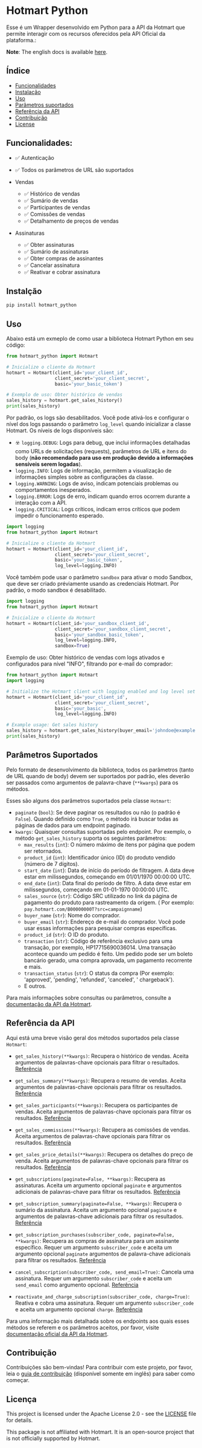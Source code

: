 # Hotmart Python

Esse é um Wrapper desenvolvido em Python para a API da Hotmart que permite interagir com os recursos oferecidos pela API
Oficial da plataforma.:

**Note**: The english docs is available [here](README.md).

## Índice

- [Funcionalidades](#funcionalidades)
- [Instalação](#instalção)
- [Uso](#uso)
- [Parâmetros suportados](#parâmetros-suportados)
- [Referência da API](#referência-da-api)
- [Contribuição](#contribuição)
- [License](#license)

## Funcionalidades:

- ✅ Autenticação
- ✅ Todos os parâmetros de URL são suportados
- Vendas
    - ✅ Histórico de vendas
    - ✅ Sumário de vendas
    - ✅ Participantes de vendas
    - ✅ Comissões de vendas
    - ✅ Detalhamento de preços de vendas

- Assinaturas
    - ✅ Obter assinaturas
    - ✅ Sumário de assinaturas
    - ✅ Obter compras de assinantes
    - ✅ Cancelar assinatura
    - ✅ Reativar e cobrar assinatura

## Instalção

```bash
pip install hotmart_python
```

## Uso

Abaixo está um exmeplo de como usar a biblioteca Hotmart Python em seu código:

```python
from hotmart_python import Hotmart

# Inicialize o cliente da Hotmart
hotmart = Hotmart(client_id='your_client_id',
                  client_secret='your_client_secret',
                  basic='your_basic_token')

# Exemplo de uso: Obter histórico de vendas
sales_history = hotmart.get_sales_history()
print(sales_history)
```

Por padrão, os logs são desabilitados. Você pode ativá-los e configurar o nível dos logs passando o
parâmetro `log_level` quando inicializar a classe Hotmart. Os níveis de logs disponíveis são:

- ️️☣️ `logging.DEBUG`: Logs para debug, que inclui informações detalhadas como URLs de solicitações (requests),
  parâmetros de URL e itens do body (**não recomendado para uso em produção devido a informações sensíveis serem
  logadas**).
- `logging.INFO`: Logs de informação, permitem a visualização de informações simples sobre as configurações da classe.
- `logging.WARNING`: Logs de aviso, indicam potenciais problemas ou comportamentos inesperados.
- `logging.ERROR`: Logs de erro, indicam quando erros ocorrem durante a interação com a API.
- `logging.CRITICAL`: Logs críticos, indicam erros críticos que podem impedir o funcionamento esperado.

```python
import logging
from hotmart_python import Hotmart

# Inicialize o cliente da Hotmart
hotmart = Hotmart(client_id='your_client_id',
                  client_secret='your_client_secret',
                  basic='your_basic_token',
                  log_level=logging.INFO)
```

Você também pode usar o parâmetro `sandbox` para ativar o modo Sandbox, que deve ser criado préviamente usando as
credenciais Hotmart. Por padrão, o modo sandbox é desabilitado.

```python
import logging
from hotmart_python import Hotmart

# Inicialize o cliente da Hotmart
hotmart = Hotmart(client_id='your_sandbox_client_id',
                  client_secret='your_sandbox_client_secret',
                  basic='your_sandbox_basic_token',
                  log_level=logging.INFO,
                  sandbox=True)
```

Exemplo de uso: Obter histórico de vendas com logs ativados e configurados para nível "INFO", filtrando por e-mail do
comprador:

```python
from hotmart_python import Hotmart
import logging

# Initialize the Hotmart client with logging enabled and log level set to DEBUG
hotmart = Hotmart(client_id='your_client_id',
                  client_secret='your_client_secret',
                  basic='your_basic',
                  log_level=logging.INFO)

# Example usage: Get sales history
sales_history = hotmart.get_sales_history(buyer_email='johndoe@example.com')
print(sales_history)
```

## Parâmetros Suportados

Pelo formato de desenvolvimento da biblioteca, todos os parâmetros (tanto de URL quando de body) devem ser suportados
por padrão, eles deverão ser passados como argumentos de palavra-chave (`**kwargs`) para os métodos.

Esses são alguns dos parâmetros suportados pela classe `Hotmart`:

- `paginate` (`bool`): Se deve paginar os resultados ou não (o padrão é `False`). Quando definido como `True`, o método
  irá buscar todas as páginas de dados para um endpoint paginado.
- `kwargs`: Quaisquer consultas suportadas pelo endpoint. Por exemplo, o método `get_sales_history` suporta os seguintes
  parâmetros:
    - `max_results` (`int`): O número máximo de itens por página que podem ser retornados.
    - `product_id` (`int`): Identificador único (ID) do produto vendido (número de 7 dígitos).
    - `start_date` (`int`): Data de início do período de filtragem. A data deve estar em milissegundos, começando em
      01/01/1970 00:00:00 UTC.
    - `end_date` (`int`): Data final do período de filtro. A data deve estar em milissegundos, começando em 01-01-1970
      00:00:00 UTC.
    - `sales_source` (`str`): Código SRC utilizado no link da página de pagamento do produto para rastreamento da
      origem. (
      Por exemplo: `pay.hotmart.com/B00000000T?src=campaignname`)
    - `buyer_name` (`str`): Nome do comprador.
    - `buyer_email` (`str`): Endereço de e-mail do comprador. Você pode usar essas informações para pesquisar compras
      específicas.
    - `product_id` (`str`): O ID do produto.
    - `transaction` (`str`): Código de referência exclusivo para uma transação, por exemplo, HP17715690036014. Uma
      transação acontece quando um pedido é feito. Um pedido pode ser um boleto bancário gerado, uma compra aprovada, um
      pagamento recorrente e mais.
    - `transaction_status` (`str`): O status da compra (Por exemplo: 'approved', 'pending', 'refunded', 'canceled', '
      chargeback').
    - E outros.

Para mais informações sobre consultas ou parâmetros, consulte
a [documentação da API da Hotmart](https://developers.hotmart.com/docs/en/).

## Referência da API

Aqui está uma breve visão geral dos métodos suportados pela classe `Hotmart`:

- `get_sales_history(**kwargs)`: Recupera o histórico de vendas. Aceita argumentos de palavras-chave opcionais para
  filtrar o resultados. [Referência](https://developers.hotmart.com/docs/pt-BR/v1/sales/sales-history/)

- `get_sales_summary(**kwargs)`: Recupera o resumo de vendas. Aceita argumentos de palavras-chave opcionais para filtrar
  os resultados. [Referência](https://developers.hotmart.com/docs/pt-BR/v1/sales/sales-summary/)

- `get_sales_participants(**kwargs)`: Recupera os participantes de vendas. Aceita argumentos de palavras-chave opcionais
  para filtrar os resultados. [Referência](https://developers.hotmart.com/docs/pt-BR/v1/sales/sales-users/)

- `get_sales_commissions(**kwargs)`: Recupera as comissões de vendas. Aceita argumentos de palavras-chave opcionais para
  filtrar os resultados. [Referência](https://developers.hotmart.com/docs/pt-BR/v1/sales/sales-commissions/)

- `get_sales_price_details(**kwargs)`: Recupera os detalhes do preço de venda. Aceita argumentos de palavras-chave
  opcionais para filtrar os
  resultados. [Referência](https://developers.hotmart.com/docs/pt-BR/v1/sales/sales-price-details/)

- `get_subscriptions(paginate=False, **kwargs)`: Recupera as assinaturas. Aceita um argumento opcional `paginate` e
  argumentos adicionais de palavras-chave para filtrar os
  resultados. [Referência](https://developers.hotmart.com/docs/pt-BR/v1/subscription/get-subscribers/)

- `get_subscription_summary(paginate=False, **kwargs)`: Recupera o sumário da assinatura. Aceita um argumento
  opcional `paginate` e argumentos de palavras-chave adicionais para filtrar os
  resultados. [Referência](https://developers.hotmart.com/docs/pt-BR/v1/subscription/get-subscription-summary/)

- `get_subscription_purchases(subscriber_code, paginate=False, **kwargs)`: Recupera as compras de assinatura para um
  assinante específico. Requer um argumento `subscriber_code` e aceita um argumento opcional `paginate` argumentos de
  palavra-chave adicionais para filtrar os
  resultados. [Referência](https://developers.hotmart.com/docs/pt-BR/v1/subscription/get-subscription-purchases/)

- `cancel_subscription(subscriber_code, send_email=True)`: Cancela uma assinatura. Requer um argumento `subscriber_code`
  e aceita um `send_email` como argumento
  opcional. [Referência](https://developers.hotmart.com/docs/pt-BR/v1/subscription/cancel-subscriptions/)

- `reactivate_and_charge_subscription(subscriber_code, charge=True)`: Reativa e cobra uma assinatura. Requer um
  argumento `subscriber_code` e aceita um argumento
  opcional `charge`. [Referência](https://developers.hotmart.com/docs/pt-BR/v1/subscription/reactivate-subscription/)

Para uma informação mais detalhada sobre os endpoints aos quais esses métodos se referem e os parâmetros aceitos, por
favor, visite
[documentação oficial da API da Hotmart](https://developers.hotmart.com/docs/pt-BR/).

## Contribuição

Contribuições são bem-vindas! Para contribuir com este projeto, por favor, leia
o [guia de contribuição](CONTRIBUTING.md) (disponível somente em inglês) para saber como começar.

## Licença

This project is licensed under the Apache License 2.0 - see the [LICENSE](../LICENSE.txt) file for details.

This package is not affiliated with Hotmart. It is an open-source project that is not officially supported by Hotmart.
